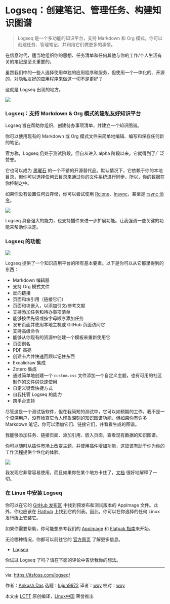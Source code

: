 [#]: subject: "Logseq: A Free & Open-Source App to Create Notes, Manage Tasks, Build Knowledge Graph, and More"
[#]: via: "https://itsfoss.com/logseq/"
[#]: author: "Ankush Das https://itsfoss.com/author/ankush/"
[#]: collector: "lujun9972"
[#]: translator: "wxy"
[#]: reviewer: "wxy"
[#]: publisher: "wxy"
[#]: url: "https://linux.cn/article-14258-1.html"

Logseq：创建笔记、管理任务、构建知识图谱
======

> Logseq 是一个多功能的知识平台，支持 Markdown 和 Org 模式。你可以创建任务、管理笔记，并利用它们做更多的事情。

在信息时代，适当地组织你的思想、任务清单和任何其他与你的工作/个人生活有关的笔记是至关重要的。

虽然我们中的一些人选择使用单独的应用程序和服务，但使用一个一体化的、开源的、对隐私友好的应用程序来做这一切不是更好？

这就是 Logseq 出现的地方。

![][1]

### Logseq：支持 Markdown & Org 模式的隐私友好知识平台

Logseq 旨在帮助你组织、创建待办事项清单，并建立一个知识图谱。

你可以使用现有的 Markdown 或 Org 模式文件来简单地编辑、编写和保存任何新的笔记。

官方称，Logseq 仍处于测试阶段，但自从进入 alpha 阶段以来，它就得到了广泛赞誉。

它也可以成为 [黑曜石][2] 的一个不错的开源替代品。默认情况下，它依赖于你的本地目录，但你可以选择任何云目录来通过你的文件系统进行同步。所以，你的数据在你控制之中。

如果你没有设置任何云存储，你可以尝试使用 [Rclone][3]、[Insync][4]，甚至是 [rsync 命令][5]。

![][6]

Logseq 具备强大的能力，也支持插件来进一步扩展功能。让我强调一些关键的功能来帮助你决定。

### Logseq 的功能

![][7]

Logseq 提供了一个知识应用平台的所有基本要素。以下是你可以从它那里得到的东西：

  * Markdown 编辑器
  * 支持 Org 模式文件
  * 反向链接
  * 页面和块引用（链接它们）
  * 页面和块嵌入，以添加引文/参考文献
  * 支持添加任务和待办事项清单
  * 能够按优先级或按字母顺序添加任务
  * 发布页面并使用本地主机或 GitHub 页面访问它
  * 支持高级命令
  * 能够从你现有的资源中创建一个模板来重新使用它
  * 页面别名
  * PDF 高亮
  * 创建卡片并快速回顾以记住东西
  * Excalidraw 集成
  * Zotero 集成
  * 通过简单地创建一个 `custom.css` 文件添加一个自定义主题，也有可用的社区制作的文件供快速使用
  * 自定义键盘快捷方式
  * 自我托管 Logseq 的能力
  * 跨平台支持

尽管这是一个测试版软件，但在我简短的测试中，它可以如预期的工作。我不是一个资深用户，没有检查它令人印象深刻的知识图谱功能，但如果你有许多 Markdown 笔记，你可以添加它们、链接它们，并看看生成的图谱。

我能够添加任务、链接页面、添加引用、嵌入页面，查看现有数据的知识图谱。

你可以随时从插件市场上改变主题，并使用插件增加功能，这应该有助于你为你的工作流程提供个性化的体验。

![][8]

我发现它非常容易使用，而且如果你在某个地方卡住了，[文档][9] 很好地解释了一切。

### 在 Linux 中安装 Logseq

你可以在它的 [GitHub 发布区][10] 中找到预发布和测试版本的 AppImage 文件。此外，你也应该在 [Flathub][11] 上找到它的列表。因此，你可以在你选择的任何 Linux 发行版上安装它。

如果你需要帮助，你可能想参考我们的 [AppImage][12] 和 [Flatpak 指南][13]来开始。

无论哪种情况，你都可以前往它的 [官方网页][14] 了解更多信息。

- [Logseq][14]

你试过 Logseq 了吗？请在下面的评论中告诉我你的想法。

--------------------------------------------------------------------------------

via: https://itsfoss.com/logseq/

作者：[Ankush Das][a]
选题：[lujun9972][b]
译者：[wxy](https://github.com/wxy)
校对：[wxy](https://github.com/wxy)

本文由 [LCTT](https://github.com/LCTT/TranslateProject) 原创编译，[Linux中国](https://linux.cn/) 荣誉推出

[a]: https://itsfoss.com/author/ankush/
[b]: https://github.com/lujun9972
[1]: https://i0.wp.com/itsfoss.com/wp-content/uploads/2022/01/logseq.png?resize=800%2C450&ssl=1
[2]: https://itsfoss.com/obsidian-markdown-editor/
[3]: https://itsfoss.com/use-onedrive-linux-rclone/
[4]: https://itsfoss.com/insync-linux-review/
[5]: https://linuxhandbook.com/rsync-command-examples/
[6]: https://i0.wp.com/itsfoss.com/wp-content/uploads/2022/01/logseq-screenshot.jpg?resize=800%2C602&ssl=1
[7]: https://i0.wp.com/itsfoss.com/wp-content/uploads/2022/01/logseq-themes.jpg?resize=800%2C479&ssl=1
[8]: https://i0.wp.com/itsfoss.com/wp-content/uploads/2022/01/logseq-screenshot-1.jpg?resize=800%2C603&ssl=1
[9]: https://logseq.github.io/#/page/Contents
[10]: https://github.com/logseq/logseq/releases
[11]: https://flathub.org/apps/details/com.logseq.Logseq
[12]: https://itsfoss.com/use-appimage-linux/
[13]: https://itsfoss.com/flatpak-guide/
[14]: https://logseq.com/
